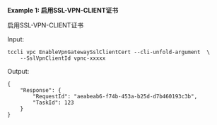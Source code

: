 **Example 1: 启用SSL-VPN-CLIENT证书**

启用SSL-VPN-CLIENT证书

Input: 

```
tccli vpc EnableVpnGatewaySslClientCert --cli-unfold-argument  \
    --SslVpnClientId vpnc-xxxxx
```

Output: 
```
{
    "Response": {
        "RequestId": "aeabeab6-f74b-453a-b25d-d7b460193c3b",
        "TaskId": 123
    }
}
```

